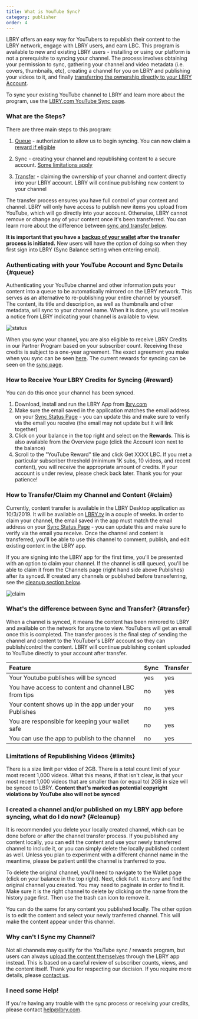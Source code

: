 ```yaml
---
title: What is YouTube Sync?
category: publisher
order: 4
---
```


LBRY offers an easy way for YouTubers to republish their content to the LBRY network, engage with LBRY users, and earn LBC. This program is available to new and existing LBRY users - installing or using our platform is not a prerequisite to syncing your channel. The process involves obtaining your permission to sync, gathering your channel and video metadata (i.e. covers, thumbnails, etc), creating a channel for you on LBRY and publishing your videos to it, and finally [transferring the ownership directly to your LBRY Account](#claim).  

To sync your existing YouTube channel to LBRY and learn more about the program, use the [LBRY.com YouTube Sync page](/youtube).

### What are the Steps?

There are three main steps to this program: 

1) [Queue](#queue) - authorization to allow us to begin syncing. You can now claim a [reward if eligible](#reward)

2) Sync - creating your channel and republishing content to a secure account. [Some limitations apply](#limits)

3) [Transfer](#claim) - claiming the ownership of your channel and content directly into your LBRY account. LBRY will continue publishing new content to your channel

The transfer process ensures you have full control of your content and channel. LBRY will only have access to publish new items you upload from YouTube, which will go directly into your account. Otherwise, LBRY cannot remove or change any of your content once it's been transferred. You can learn more about the difference between [sync and transfer below](#transfer).

**It is important that you have a [backup of your wallet](faq/how-to-backup-wallet) after the transfer process is initiated.** New users will have the option of doing so when they first sign into LBRY (Sync Balance setting when entering email). 

### Authenticating with your YouTube Account and Sync Details {#queue}
Authenticating your YouTube channel and other information puts your content into a queue to be automatically mirrored on the LBRY network. This serves as an alternative to re-publishing your entire channel by yourself. The content, its title and description, as well as thumbnails and other metadata, will sync to your channel name. When it is done, you will receive a notice from LBRY indicating your channel is available to view.

![status](https://spee.ch/2/sync-status.png)

When you sync your channel, you are also eligible to receive LBRY Credits in our Partner Program based on your subscriber count. Receiving these credits is subject to a one-year agreement. The exact agreement you make when you sync can be seen [here](/faq/youtube-terms). The current rewards for syncing can be seen on the [sync page](/youtube).

### How to Receive Your LBRY Credits for Syncing {#reward}

You can do this once your channel has been synced.

1) Download, install and run the LBRY App from [lbry.com](https://lbry.com/get)
2) Make sure the email saved in the application matches the email address on your [Sync Status Page](/youtube/status) - you can update this and make sure to verify via the email you receive (the email may not update but it will link together)
3) Click on your balance in the top right and select on the **Rewards**. This is also available from the Overview page (click the Account icon next to the balance)
4) Scroll to the "YouTube Reward" tile and click Get XXXX LBC. If you met a particular subscriber threshold (minimum 1K subs, 10 videos, and recent content), you will receive the appropriate amount of credits. If your account is under review, please check back later. Thank you for your patience! 

### How to Transfer/Claim my Channel and Content {#claim}

Currently, content transfer is available in the LBRY Desktop application as 10/3/2019. It will be available on [LBRY.tv](https://beta.lbry.tv) in a couple of weeks. In order to claim your channel, the email saved in the app must match the email address on your [Sync Status Page](/youtube/status) - you can update this and make sure to verify via the email you receive. Once the channel and content is transferred, you'll be able to use this channel to comment, publish, and edit existing content in the LBRY app. 

If you are signing into the LBRY app for the first time, you'll be presented with an option to claim your channel. If the channel is still queued, you'll be able to claim it from the Channels page (right hand side above Publishes) after its synced. If created any channels or published before transeferring, see the [cleanup section  below](#cleanup). 

![claim](https://spee.ch/8/sync-faq-1.png)

### What's the difference between Sync and Transfer? {#transfer}

When a channel is synced, it means the content has been mirrored to LBRY and available on the network for anyone to view. YouTubers will get an email once this is completed. The transfer proces is the final step of sending the channel and content to the YouTuber's LBRY account so they can publish/control the content. LBRY will continue publishing content uploaded to YouTube directly to your account after transfer. 

Feature | Sync | Transfer |
:------------ | :-------------| :-------------|
Your Youtube publishes will be synced | yes |  yes |
You have access to content and channel LBC from tips | no |  yes |
Your content shows up in the app under your Publishes | no |  yes |
You are responsible for keeping your wallet safe | no |  yes |
You can use the app to publish to the channel | no |  yes |

### Limitations of Republishing Videos {#limits}

There is a size limit per video of 2GB. There is a total count limit of your most recent 1,000 videos. What this means, if that isn't clear, is that your most recent 1,000 videos that are smaller than (or equal to) 2GB in size will be synced to LBRY. **Content that's marked as potential copyright violations by YouTube also will not be synced**

### I created a channel and/or published on my LBRY app before syncing, what do I do now? {#cleanup}

It is recommended you delete your locally created channel, which can be done before or after the channel transfer process. If you published any content locally, you can edit the content and use your newly transferred channel to include it, or you can simply delete the locally published content as well. Unless you plan to experiment with a different channel name in the meantime, please be patient until the channel is tranferred to you.

To delete the original channel, you'll need to navigate to the Wallet page (click on your balance in the top right). Next, click `Full History` and find the original channel you created. You may need to paginate in order to find it. Make sure it is the right channel to delete by clicking on the name from the history page first. Then use the trash can icon to remove it. 

You can do the same for any content you published locally. The other option is to edit the content and select your newly tranferred channel. This will make the content appear under this channel. 

### Why can't I Sync my Channel?

Not all channels may qualify for the YouTube sync / rewards program, but users can always [upload the content themselves](https://lbry.com/faq/how-to-publish) through the LBRY app instead. This is based on a careful review of subscriber counts, views, and the content itself. Thank you for respecting our decision. If you require more details, please [contact us](mailto:hello@lbry.com).

### I need some Help!

If you're having any trouble with the sync process or receiving your credits, please contact [help@lbry.com](mailto:help@lbry.com).

